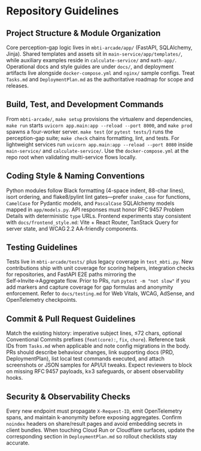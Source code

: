 # Repository Guidelines

## Project Structure & Module Organization
Core perception-gap logic lives in `mbti-arcade/app/` (FastAPI, SQLAlchemy, Jinja). Shared templates and assets sit in `main-service/app/templates/`, while auxiliary examples reside in `calculate-service/` and `math-app/`. Operational docs and style guides are under `docs/`, and deployment artifacts live alongside `docker-compose.yml` and `nginx/` sample configs. Treat `Tasks.md` and `DeploymentPlan.md` as the authoritative roadmap for scope and releases.

## Build, Test, and Development Commands
From `mbti-arcade/`, `make setup` provisions the virtualenv and dependencies, `make run` starts `uvicorn app.main:app --reload --port 8000`, and `make prod` spawns a four-worker server. `make test` (or `pytest tests/`) runs the perception-gap suite; `make check` chains formatting, lint, and tests. For lightweight services run `uvicorn app.main:app --reload --port 8080` inside `main-service/` and `calculate-service/`. Use the `docker-compose.yml` at the repo root when validating multi-service flows locally.

## Coding Style & Naming Conventions
Python modules follow Black formatting (4-space indent, 88-char lines), isort ordering, and flake8/pylint lint gates—prefer `snake_case` for functions, `CamelCase` for Pydantic models, and `PascalCase` SQLAlchemy models mapped in `app/models.py`. API responses must honor RFC 9457 Problem Details with deterministic `type` URLs. Frontend experiments stay consistent with `docs/frontend_style.md`: Vite + React Router, TanStack Query for server state, and WCAG 2.2 AA-friendly components.

## Testing Guidelines
Tests live in `mbti-arcade/tests/` plus legacy coverage in `test_mbti.py`. New contributions ship with unit coverage for scoring helpers, integration checks for repositories, and FastAPI E2E paths mirroring the Self→Invite→Aggregate flow. Prior to PRs, run `pytest -m "not slow"` if you add markers and capture coverage for gap formulas and anonymity enforcement. Refer to `docs/testing.md` for Web Vitals, WCAG, AdSense, and OpenTelemetry checkpoints.

## Commit & Pull Request Guidelines
Match the existing history: imperative subject lines, ≤72 chars, optional Conventional Commits prefixes (`feat(core):`, `fix`, `chore`). Reference task IDs from `Tasks.md` when applicable and note config migrations in the body. PRs should describe behaviour changes, link supporting docs (PRD, DeploymentPlan), list local test commands executed, and attach screenshots or JSON samples for API/UI tweaks. Expect reviewers to block on missing RFC 9457 payloads, k≥3 safeguards, or absent observability hooks.

## Security & Observability Checks
Every new endpoint must propagate `X-Request-ID`, emit OpenTelemetry spans, and maintain k-anonymity before exposing aggregates. Confirm `noindex` headers on share/result pages and avoid embedding secrets in client bundles. When touching Cloud Run or Cloudflare surfaces, update the corresponding section in `DeploymentPlan.md` so rollout checklists stay accurate.
